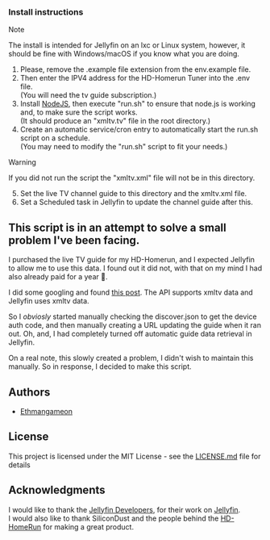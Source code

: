 ### Install instructions
> [!NOTE]
> The install is intended for Jellyfin on an lxc or Linux system, however, it should be fine with Windows/macOS if you know what you are doing.

1. Please, remove the .example file extension from the env.example file.
2. Then enter the IPV4 address for the HD-Homerun Tuner into the .env file.<br/>(You will need the tv guide subscription.)
3. Install [NodeJS](https://nodejs.org/en), then execute "run.sh" to ensure that node.js is working and, to make sure the script works.<br/>(It should produce an "xmltv.tv" file in the root directory.)
5. Create an automatic service/cron entry to automatically start the run.sh script on a schedule.<br/>(You may need to modify the "run.sh" script to fit your needs.)
> [!WARNING]
> If you did not run the script the "xmltv.xml" file will not be in this directory.
5. Set the live TV channel guide to this directory and the xmltv.xml file.
6. Set a Scheduled task in Jellyfin to update the channel guide after this.

## This script is in an attempt to solve a small problem I've been facing.
I purchased the live TV guide for my HD-Homerun, and I expected Jellyfin to allow me to use this data. I found out it did not, with that on my mind I had also already paid for a year 😤.

I did some googling and found [this post](https://forum.silicondust.com/forum/viewtopic.php?t=72813). The API supports xmltv data and Jellyfin uses xmltv data.

So I *obviosly* started manually checking the discover.json to get the device auth code, and then manually creating a URL updating the guide when it ran out. Oh, and, I had completely turned off automatic guide data retrieval in Jellyfin.

On a real note, this slowly created a problem, I didn't wish to maintain this manually. So in response, I decided to make this script.

## Authors

- [Ethmangameon](https://github.com/Ethmangameon)

## License

This project is licensed under the MIT License - see the [LICENSE.md](https://github.com/Ethmangameon/jellyfin-hdhomerun-xmltv?tab=MIT-1-ov-file) file for details

## Acknowledgments

I would like to thank the [Jellyfin Developers](https://github.com/jellyfin/jellyfin/graphs/contributors), for their work on [Jellyfin](https://jellyfin.org/).</br>
I would also like to thank SiliconDust and the people behind the [HD-HomeRun](https://www.silicondust.com/hdhomerun/) for making a great product.
